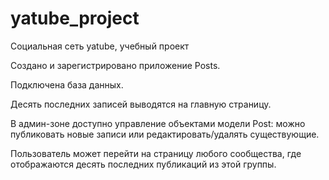 # yatube_project
Социальная сеть yatube, учебный проект

Создано и зарегистрировано приложение Posts.

Подключена база данных.

Десять последних записей выводятся на главную страницу.

В админ-зоне доступно управление объектами модели Post: можно публиковать новые записи или редактировать/удалять существующие.

Пользователь может перейти на страницу любого сообщества, где отображаются десять последних публикаций из этой группы.
